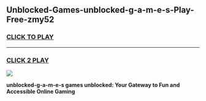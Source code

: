 
## Unblocked-Games-unblocked-g-a-m-e-s-Play-Free-zmy52
<h3>
<a href="https://premium76.site?title=unblocked-g-a-m-e-s&ref=21A">CLICK TO PLAY</a></h3>
<hr>

<h3>
<a href="https://premium76.site?title=unblocked-g-a-m-e-s&ref=21A">CLICK 2 PLAY</a>
  
</h3>

<a href="https://premium76.site?title=unblocked-g-a-m-e-s&ref=21A"><img src="https://clearcache.store/games.png"></a>


**unblocked-g-a-m-e-s games unblocked: Your Gateway to Fun and Accessible Online Gaming**
